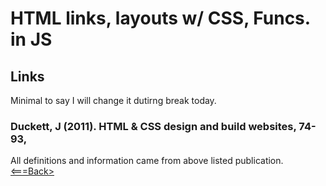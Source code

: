 # HTML links, layouts w/ CSS, Funcs. in JS

## Links

Minimal to say I will change it dutirng break today.


### Duckett, J (2011). HTML & CSS design and build websites, 74-93,

All definitions and information came from above listed publication.
[<===Back>](README.md)